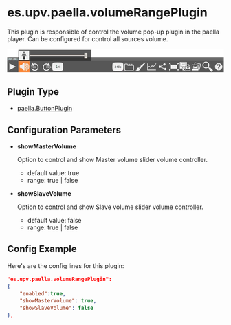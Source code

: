 ---
---

# es.upv.paella.volumeRangePlugin

This plugin is responsible of control the volume pop-up plugin in the paella player. Can be configured for control all sources volume.

![](images/volumeRangePlugin.jpg)

## Plugin Type

* [paella.ButtonPlugin](../../developers/plugin_types.md)

## Configuration Parameters


* **showMasterVolume**

    Option to control and show Master volume slider volume controller.
    - default value: true
    - range: true | false

* **showSlaveVolume**

    Option to control and show Slave volume slider volume controller.
    - default value: false
    - range: true | false

## Config Example

Here's are the config lines for this plugin:

```json
"es.upv.paella.volumeRangePlugin":
{
	"enabled":true, 
	"showMasterVolume": true, 
	"showSlaveVolume": false 
},
```

